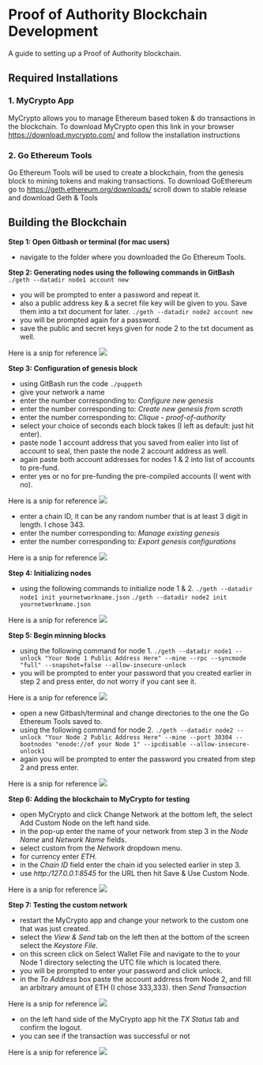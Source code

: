 # Proof of Authority Blockchain Development 

A guide to setting up a Proof of Authority blockchain.


## Required Installations

### 1. MyCrypto App
MyCrypto allows you to manage Ethereum based token & do transactions in the blockchain. To download MyCrypto open this link in your browser https://download.mycrypto.com/ and follow the installation instructions

### 2. Go Ethereum Tools
Go Ethereum Tools will be used to create a blockchain, from the genesis block to mining tokens and making transactions. To download GoEthereum go to https://geth.ethereum.org/downloads/ scroll down to stable release and download Geth & Tools 



## Building the Blockchain

**Step 1: Open Gitbash or terminal (for mac users)**
- navigate to the folder where you downloaded the Go Ethereum Tools.

**Step 2: Generating nodes using the following commands in GitBash**
`./geth --datadir node1 account new`
- you will be prompted to enter a password and repeat it.
- also a public address key & a secret file key will be given to you. Save them into a txt document for later.
`./geth --datadir node2 account new`
- you will be prompted again for a password.
- save the public and secret keys given for node 2 to the txt document as well.

Here is a snip for reference
![](/Screenshots/1_Node_Creation.PNG)

**Step 3: Configuration of genesis block**
- using GitBash run the code 
`./puppeth`
- give your network a name 
- enter the number corresponding to: *Configure new genesis*
- enter the number corresponding to: *Create new genesis from scrath*
- enter the number corresponding to: *Clique - proof-of-authority*
- select your choice of seconds each block takes (I left as default: just hit enter).
- paste node 1 account address that you saved from ealier into list of account to seal, then paste the node 2 account address as well.
- again paste both account addresses for nodes 1 & 2 into list of accounts to pre-fund. 
- enter yes or no for pre-funding the pre-compiled accounts (I went with no).

Here is a snip for reference
![](/Screenshots/2_Genesis_Config.PNG)

- enter a chain ID, it can be any random number that is at least 3 digit in length. I chose 343.
- enter the number corresponding to: *Manage existing genesis*
- enter the number corresponding to: *Export genesis configurations*

Here is a snip for reference 
![](/Screenshots/3_Manage_Genesis.PNG)

**Step 4: Initializing nodes**
- using the following commands to initialize node 1 & 2.
`./geth --datadir node1 init yournetworkname.json`
`./geth --datadir node2 init yournetworkname.json`

Here is a snip for reference 
![](/Screenshots/4_Initializing_Nodes.PNG)

**Step 5: Begin minning blocks**
- using the following command for node 1.
`./geth --datadir node1 --unlock "Your Node 1 Public Address Here" --mine --rpc --syncmode "full" --snapshot=false --allow-insecure-unlock`
- you will be prompted to enter your password that you created earlier in step 2 and press enter, do not worry if you cant see it.

Here is a snip for reference
![](/Screenshots/5_Running_Node_1.PNG)

- open a new Gitbash/terminal and change directories to the one the Go Ethereum Tools saved to.
- using the following command for node 2. 
`./geth --datadir node2 --unlock "Your Node 2 Public Address Here" --mine --port 30304 --bootnodes "enode://of your Node 1" --ipcdisable --allow-insecure-unlock1`
- again you will be prompted to enter the password you created from step 2 and press enter.

Here is a snip for reference
![](/Screenshots/5_Running_Node_2.PNG)

**Step 6: Adding the blockchain to MyCrypto for testing**
- open MyCrypto and click Change Network at the bottom left, the select Add Custom Node on the left hand side.
- in the pop-up enter the name of your network from step 3 in the *Node Name* and *Network Name* fields.
- select custom from the *Network* dropdown menu.
- for currency enter *ETH*.
- in the *Chain ID* field enter the chain id you selected earlier in step 3.
- use *http:/127.0.0.1:8545* for the URL then hit Save & Use Custom Node.

Here is a snip for reference
![](/Screenshots/7_Adding_Custom_Node.PNG)

**Step 7: Testing the custom network**
- restart the MyCrypto app and change your network to the custom one that was just created.
- select the *View & Send* tab on the left then at the bottom of the screen select the *Keystore File*.
- on this screen click on Select Wallet File and navigate to the to your Node 1 directory selecting the UTC file which is located there.
- you will be prompted to enter your password and click unlock.
- in the *To Address* box paste the account addrress from Node 2, and fill an arbitrary amount of ETH (I chose 333,333). then *Send Transaction*

Here is a snip for reference
![](/Screenshots/8_Send_Node_2.PNG)

- on the left hand side of the MyCrypto app hit the *TX Status* tab and confirm the logout.
- you can see if the transaction was successful or not

Here is a snip for reference
![](/Screenshots/9_TX_Status.PNG)



